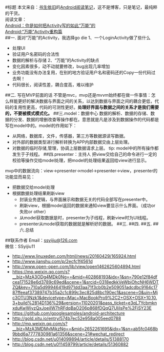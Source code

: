 #标题
本文来自：[书生依旧](https://github.com/ssyijiu)的[Android阅读笔记](https://github.com/ssyijiu/Android-ReadingNotes)，这不是博客，只是笔记，最纯粹的干货。     
阅读文章：  
[Android：你是如何把Activity写的如此“万能”的](http://www.jianshu.com/p/37892b4193a7)  
[Android:“万能”Activity重构篇](http://www.jianshu.com/p/37892b4193a7)  
##一. 面对“万能”的Activity，我选择go die
1、一个LoginActivity做了些什么
- 处理UI
- 验证用户名密码的合法性
- 数据的解析与存储
2、“万能”的Activity的缺点
- 变化因素很多，动不动就要修改，bug出现几率增加
- 业务功能没有办法复用，在别的地方验证用户名和密码还的Copy一份代码过去啊！
- 代码很长，阅读性差，耦合度高，难以维护

##二. 写在MVP前面的话
不管是mvc，mvp还是mvvm始终都在做一件事情：怎么样能更好的解决数据与界面之间的关系，以达到数据与界面之间的耦合更低，代码的复用性更高，代码的可测性更好。**处理好界面与数据之间的关系才是我们需要的，不要被模式模式化。**
##三.model：数据中心
数据的解析、数据的存储、数据的分发、数据的增删改查等操作都在。意思就是凡是涉及到数据操作的代码都是写在model中的。model的作用如下：
- 从网络，数据库，文件，传感器，第三方等数据源读写数据。
- 对外部的数据类型进行解析转换为APP内部数据交由上层处理。
- 对数据的临时存储,管理，协调上层数据请求上层。
tip: model中的所有操作都发生于子线程。
##四.presenter：主持人
把view交给自己的命令进行一定的校验等操作交给model处理，把model的处理结果返回给view进行显示。

mvp中的数据流向：view->presenter->model->presenter->view，presenter的功能显而易见：
- 把数据交给model处理
- 根据数据处理结果刷新view
    - 封装业务逻辑，与界面展示和数据无关的代码全部写在presenter中。
    - 刷新view，根据model返回的数据来通知view要显示什么界面。（成功or失败or other）
    - 从model获取数据是时，presenter为子线程，刷新view时为UI线程。
    - presenter从model获取的数据就是解析好的数据。
##三.
##四.
##五.
##六.总结

##联系作者
Email：ssyijiu@126.com   
微信：SSyijiu11



- http://www.linuxeden.com/html/news/20160429/165924.html
- http://www.jianshu.com/p/2ecfc1f4561d
- http://www.open-open.com/lib/view/open1462625604894.html
- https://mp.weixin.qq.com/s?__biz=MzA3ODg4MDk0Ng==&mid=402868193&idx=1&sn=790e12f84dfcea171528e6d3789c69ed&scene=1&srcid=0318edkkVeWbjOhcNH6WDTZQ&key=710a5d99946419d971dd3aa71f3cb0b2e509051adcdbc9164c1787ffeeaf37389747b35a2c1c899c3ec825d8bc190ec1&ascene=0&uin=Mjc3OTU3Nzk1&devicetype=iMac+MacBookPro9%2C2+OSX+OSX+10.10.3+build%2814D136%29&version=11020201&pass_ticket=e3qL7YcbmknxduKwWiyzQxJoeiIW7hRFdqBaO206p868fDQqQ7UIiIsPe%2FiSY23E
- https://github.com/googlesamples/android-architecture
- http://gold.xitu.io/entry/574b7ec52e958a005eed0788
- http://mp.weixin.qq.com/s?__biz=MzA3MDMyMjkzNg==&mid=2652261695&idx=1&sn=ab5fc0468b9bbd6a7777830981a61356&scene=21#wechat_redirect
- http://blog.csdn.net/u014099894/article/details/51388170
- http://blog.csdn.net/u011459799/article/details/51360882


